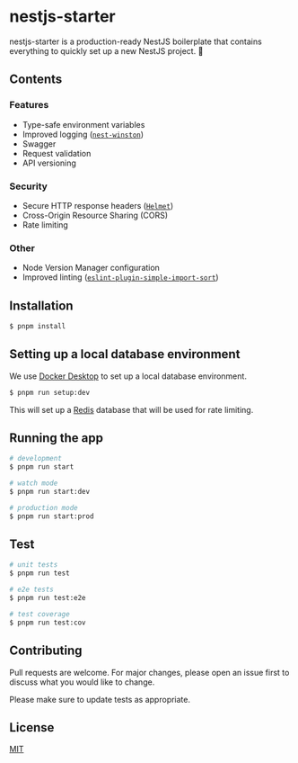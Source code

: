 # nestjs-starter

nestjs-starter is a production-ready NestJS boilerplate that contains everything to quickly set up a new NestJS project. 🚀

## Contents

### Features

- Type-safe environment variables
- Improved logging ([`nest-winston`](https://www.npmjs.com/package/nest-winston))
- Swagger
- Request validation
- API versioning

### Security

- Secure HTTP response headers ([`Helmet`](https://www.npmjs.com/package/helmet))
- Cross-Origin Resource Sharing (CORS)
- Rate limiting

### Other

- Node Version Manager configuration
- Improved linting ([`eslint-plugin-simple-import-sort`](https://www.npmjs.com/package/eslint-plugin-simple-import-sort))

## Installation

```bash
$ pnpm install
```

## Setting up a local database environment

We use [Docker Desktop](https://www.docker.com/products/docker-desktop) to set up a local database environment.

```bash
$ pnpm run setup:dev
```

This will set up a [Redis](https://redis.io) database that will be used for rate limiting.

## Running the app

```bash
# development
$ pnpm run start

# watch mode
$ pnpm run start:dev

# production mode
$ pnpm run start:prod
```

## Test

```bash
# unit tests
$ pnpm run test

# e2e tests
$ pnpm run test:e2e

# test coverage
$ pnpm run test:cov
```

## Contributing

Pull requests are welcome. For major changes, please open an issue first
to discuss what you would like to change.

Please make sure to update tests as appropriate.

## License

[MIT](LICENSE)
